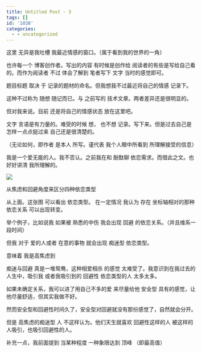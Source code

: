 ```yaml
---
title: Untitled Post - 3
tags: []
id: '1038'
categories:
  - - uncategorized
---
```


这里 无异是我吐槽 我最近情感的窗口。（属于看到我的世界的一角）

也许每一个 博客创作者。写出的内容 有时候是创作给 阅读者的有些是写给自己看的。而作为阅读者 不过 体会了解到 笔者写下 文字 当时的感觉即可。

题目标题 取决 于 记录的题材的命名。但我想我不过最近将自己的情感 记录下。

这种不过称为 随想 随记而已。与 之前写的 技术文章。两者差异还是很明显的。

但对我来说。目前 还是将自己的情感状态 放在这里吧。

文字 言语是有力量的。难受的时候 想， 也不想 记录。写下来。但是过去自己是怎样一点点挺过来 自己还是很清楚的。

（无论如何，即作者 是本人 所写。谨代表 我个人眼中所看到 所理解接受的信息）

我是一个爱无能的人。我不否认。之前我在和 酚酞聊 依恋需求。而借此之文。也好好讲清 我所理解的。

![](https://photo.riyi.xyz/images/2021/05/31/1622429267360.jpg)

从焦虑和回避角度来区分四种依恋类型

从上面。这张图 可以看出 依恋类型。 在一定情况 我认为 存在 坐标轴相对的那种依恋关系 可以出现转变。

举个例子，比如说我 如果被 熟悉的中伤 我会出现 回避 的依恋关系。（并且维系一段时间）

但我 对于 爱的人或者 在意的事物 就会出现 痴迷型 依恋类型。

意味着 我是高焦虑到

痴迷与回避 真是一堆鸳鸯，这种相爱相杀 的感觉 太难受了。我意识到在我过去的人生中，吸引我 或者我吸引到的 回避性 依恋类型的人 太多太多。

如果未确定关系，我可以进了用自己不多的爱 来尽量给他 安全型 具有的感觉，让他尽量舒适，但其实我做不好。

然而安全型和回避性时间久了，安全型对回避就没有那份感觉了，自然就会分开。

但是 高焦虑的痴迷型 人 不这样认为。他们天生就喜欢 回避性这样的人 被这样的人吸引，也吸引回避性的人。

补充一点，我前面提到 当某种程度 一种象限达到 顶峰 （即最高值）